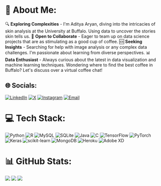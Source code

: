# 💫 About Me:
🔍 **Exploring Complexities** - I'm Aditya Aryan, diving into the intricacies of skin analysis at the University at Buffalo. Using data to uncover the stories skin tells us.
🤝 **Open to Collaborate** - Eager to team up on data science projects that are as stimulating as a good cup of coffee.
🆘 **Seeking Insights** - Searching for help with image analysis or any complex data challenges. I'm passionate about learning from diverse perspectives.
📊 **Data Enthusiast** - Always curious about the latest in data visualization and machine learning techniques. Wondering where to find the best coffee in Buffalo? Let's discuss over a virtual coffee chat!

## 🌐 Socials:
[![LinkedIn](https://img.shields.io/badge/LinkedIn-%230077B5.svg?logo=linkedin&logoColor=white)](https://linkedin.com/in/halfadi)
[![X](https://img.shields.io/badge/X-black.svg?logo=X&logoColor=white)](https://x.com/halfmindedd)
[![Instagram](https://img.shields.io/badge/Instagram-%23E4405F.svg?logo=Instagram&logoColor=white)](https://instagram.com/half.adi)
[![Email](https://img.shields.io/badge/Email-D14836?logo=gmail&logoColor=white)](mailto:adityaaryan541@gmail.com)

# 💻 Tech Stack:
![Python](https://img.shields.io/badge/python-3670A0?style=flat&logo=python&logoColor=ffdd54) ![R](https://img.shields.io/badge/r-%23276DC3.svg?style=flat&logo=r&logoColor=white) ![MySQL](https://img.shields.io/badge/mysql-4479A1.svg?style=flat&logo=mysql&logoColor=white) ![SQLite](https://img.shields.io/badge/sqlite-%2307405e.svg?style=flat&logo=sqlite&logoColor=white) ![Java](https://img.shields.io/badge/java-%23ED8B00.svg?style=flat&logo=openjdk&logoColor=white) ![C](https://img.shields.io/badge/c-%2300599C.svg?style=flat&logo=c&logoColor=white) ![TensorFlow](https://img.shields.io/badge/TensorFlow-%23FF6F00.svg?style=flat&logo=TensorFlow&logoColor=white) ![PyTorch](https://img.shields.io/badge/PyTorch-%23EE4C2C.svg?style=flat&logo=PyTorch&logoColor=white) ![Keras](https://img.shields.io/badge/Keras-%23D00000.svg?style=flat&logo=Keras&logoColor=white) ![scikit-learn](https://img.shields.io/badge/scikit--learn-%23F7931E.svg?style=flat&logo=scikit-learn&logoColor=white) ![MongoDB](https://img.shields.io/badge/MongoDB-%234ea94b.svg?style=flat&logo=mongodb&logoColor=white) ![Heroku](https://img.shields.io/badge/heroku-%23430098.svg?style=flat&logo=heroku&logoColor=white) ![Adobe XD](https://img.shields.io/badge/Adobe%20XD-470137?style=flat&logo=Adobe%20XD&logoColor=#FF61F6)

# 📊 GitHub Stats:
![](https://github-readme-stats.vercel.app/api?username=halfadiii&theme=dark&hide_border=false&include_all_commits=true&count_private=true)
![](https://github-readme-stats.vercel.app/api/top-langs/?username=halfadiii&theme=dark&hide_border=false&layout=compact)
![](https://github-readme-streak-stats.herokuapp.com/?user=halfadiii&theme=dark&hide_border=false)
